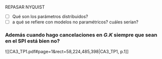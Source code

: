 REPASAR NYQUIST

- [ ] Qué son los parámetros distribuidos?
- [ ] a qué se refiere con modelos no paramétricos? cuáles serían?

### Además cuando hago cancelaciones en $G.K$ siempre que sean en el SPI está bien no?
![[CA3_TP1.pdf#page=1&rect=58,224,485,398|CA3_TP1, p.1]]

